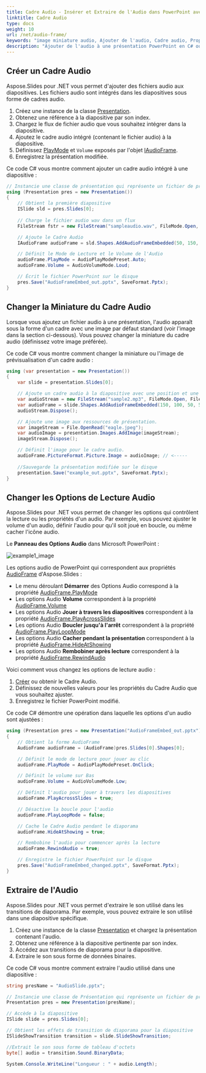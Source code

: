 ```yaml
---
title: Cadre Audio - Insérer et Extraire de l'Audio dans PowerPoint avec C#
linktitle: Cadre Audio
type: docs
weight: 10
url: /net/audio-frame/
keywords: "image miniature audio, Ajouter de l'audio, Cadre audio, Propriétés audio, Extraire de l'audio, C#, Csharp, Aspose.Slides pour .NET"
description: "Ajouter de l'audio à une présentation PowerPoint en C# ou .NET"
---
```


## **Créer un Cadre Audio**
Aspose.Slides pour .NET vous permet d'ajouter des fichiers audio aux diapositives. Les fichiers audio sont intégrés dans les diapositives sous forme de cadres audio.

1. Créez une instance de la classe [Presentation](https://reference.aspose.com/slides/net/aspose.slides/presentation).
2. Obtenez une référence à la diapositive par son index.
3. Chargez le flux de fichier audio que vous souhaitez intégrer dans la diapositive.
4. Ajoutez le cadre audio intégré (contenant le fichier audio) à la diapositive.
5. Définissez [PlayMode](https://reference.aspose.com/slides/net/aspose.slides/audioplaymodepreset) et `Volume` exposés par l'objet [IAudioFrame](https://reference.aspose.com/slides/net/aspose.slides/audioframe).
6. Enregistrez la présentation modifiée.

Ce code C# vous montre comment ajouter un cadre audio intégré à une diapositive :

```c#
// Instancie une classe de présentation qui représente un fichier de présentation
using (Presentation pres = new Presentation())
{
    // Obtient la première diapositive
    ISlide sld = pres.Slides[0];
    
    // Charge le fichier audio wav dans un flux
    FileStream fstr = new FileStream("sampleaudio.wav", FileMode.Open, FileAccess.Read);

    // Ajoute le Cadre Audio
    IAudioFrame audioFrame = sld.Shapes.AddAudioFrameEmbedded(50, 150, 100, 100, fstr);

    // Définit le Mode de Lecture et le Volume de l'Audio
    audioFrame.PlayMode = AudioPlayModePreset.Auto;
    audioFrame.Volume = AudioVolumeMode.Loud;

    // Écrit le fichier PowerPoint sur le disque
    pres.Save("AudioFrameEmbed_out.pptx", SaveFormat.Pptx);
}
```

## **Changer la Miniature du Cadre Audio**

Lorsque vous ajoutez un fichier audio à une présentation, l'audio apparaît sous la forme d'un cadre avec une image par défaut standard (voir l'image dans la section ci-dessous). Vous pouvez changer la miniature du cadre audio (définissez votre image préférée).

Ce code C# vous montre comment changer la miniature ou l'image de prévisualisation d'un cadre audio :

```c#
using (var presentation = new Presentation())
{
    var slide = presentation.Slides[0];

    // Ajoute un cadre audio à la diapositive avec une position et une taille spécifiées.
    var audioStream = new FileStream("sample2.mp3", FileMode.Open, FileAccess.Read);
    var audioFrame = slide.Shapes.AddAudioFrameEmbedded(150, 100, 50, 50, audioStream);
    audioStream.Dispose();

    // Ajoute une image aux ressources de présentation.
    var imageStream = File.OpenRead("eagle.jpeg");
    var audioImage = presentation.Images.AddImage(imageStream);
    imageStream.Dispose();

    // Définit l'image pour le cadre audio.
    audioFrame.PictureFormat.Picture.Image = audioImage; // <-----
    
	//Sauvegarde la présentation modifiée sur le disque
    presentation.Save("example_out.pptx", SaveFormat.Pptx);
}
```

## **Changer les Options de Lecture Audio**

Aspose.Slides pour .NET vous permet de changer les options qui contrôlent la lecture ou les propriétés d'un audio. Par exemple, vous pouvez ajuster le volume d'un audio, définir l'audio pour qu'il soit joué en boucle, ou même cacher l'icône audio.

Le **Panneau des Options Audio** dans Microsoft PowerPoint :

![example1_image](audio_frame_0.png)

Les options audio de PowerPoint qui correspondent aux propriétés [AudioFrame](https://reference.aspose.com/slides/net/aspose.slides/audioframe) d'Aspose.Slides :

- Le menu déroulant **Démarrer** des Options Audio correspond à la propriété [AudioFrame.PlayMode](https://reference.aspose.com/slides/net/aspose.slides/audioframe/properties/playmode) 
- Les options Audio **Volume** correspondent à la propriété [AudioFrame.Volume](https://reference.aspose.com/slides/net/aspose.slides/audioframe/properties/volume) 
- Les options Audio **Jouer à travers les diapositives** correspondent à la propriété [AudioFrame.PlayAcrossSlides](https://reference.aspose.com/slides/net/aspose.slides/audioframe/properties/playacrossslides) 
- Les options Audio **Boucler jusqu'à l'arrêt** correspondent à la propriété [AudioFrame.PlayLoopMode](https://reference.aspose.com/slides/net/aspose.slides/audioframe/properties/playloopmode) 
- Les options Audio **Cacher pendant la présentation** correspondent à la propriété [AudioFrame.HideAtShowing](https://reference.aspose.com/slides/net/aspose.slides/audioframe/properties/hideatshowing) 
- Les options Audio **Rembobiner après lecture** correspondent à la propriété [AudioFrame.RewindAudio](https://reference.aspose.com/slides/net/aspose.slides/audioframe/properties/rewindaudio) 

Voici comment vous changez les options de lecture audio :

1. [Créer](#create-audio-frame) ou obtenir le Cadre Audio.
2. Définissez de nouvelles valeurs pour les propriétés du Cadre Audio que vous souhaitez ajuster.
3. Enregistrez le fichier PowerPoint modifié.

Ce code C# démontre une opération dans laquelle les options d'un audio sont ajustées :

``` csharp 
using (Presentation pres = new Presentation("AudioFrameEmbed_out.pptx"))
{
    // Obtient la forme AudioFrame
    AudioFrame audioFrame = (AudioFrame)pres.Slides[0].Shapes[0];

    // Définit le mode de lecture pour jouer au clic
    audioFrame.PlayMode = AudioPlayModePreset.OnClick;

    // Définit le volume sur Bas
    audioFrame.Volume = AudioVolumeMode.Low;

    // Définit l'audio pour jouer à travers les diapositives
    audioFrame.PlayAcrossSlides = true;

    // Désactive la boucle pour l'audio
    audioFrame.PlayLoopMode = false;

    // Cache le Cadre Audio pendant le diaporama
    audioFrame.HideAtShowing = true;

    // Rembobine l'audio pour commencer après la lecture
    audioFrame.RewindAudio = true;

    // Enregistre le fichier PowerPoint sur le disque
    pres.Save("AudioFrameEmbed_changed.pptx", SaveFormat.Pptx);
}
```

## **Extraire de l'Audio**
Aspose.Slides pour .NET vous permet d'extraire le son utilisé dans les transitions de diaporama. Par exemple, vous pouvez extraire le son utilisé dans une diapositive spécifique.

1. Créez une instance de la classe [Presentation](https://reference.aspose.com/slides/net/aspose.slides/presentation) et chargez la présentation contenant l'audio.
2. Obtenez une référence à la diapositive pertinente par son index.
3. Accédez aux transitions de diaporama pour la diapositive.
4. Extraire le son sous forme de données binaires.

Ce code C# vous montre comment extraire l'audio utilisé dans une diapositive :

```c#
string presName = "AudioSlide.pptx";

// Instancie une classe de Présentation qui représente un fichier de présentation
Presentation pres = new Presentation(presName);

// Accède à la diapositive
ISlide slide = pres.Slides[0];

// Obtient les effets de transition de diaporama pour la diapositive
ISlideShowTransition transition = slide.SlideShowTransition;

//Extrait le son sous forme de tableau d'octets
byte[] audio = transition.Sound.BinaryData;

System.Console.WriteLine("Longueur : " + audio.Length);
```